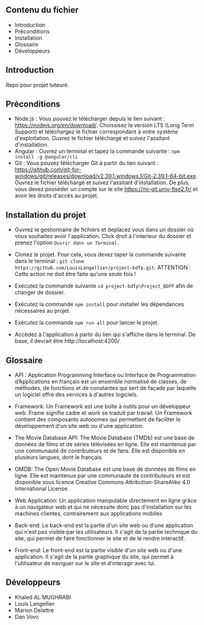 Contenu du fichier
---------------------

 * Introduction
 * Préconditions
 * Installation
 * Glossaire
 * Développeurs

Introduction
------------

Repo pour projet tuteuré.

Préconditions
------------

* Node.js : Vous pouvez le télécharger depuis le lien suivant : https://nodejs.org/en/download/. Choissisez la version LTS (Long Term Support) et téléchargez le fichier correspondant à votre système d'exploitation. Ouvrez le fichier téléchargé et suivez l'assitant d'installation.
* Angular : Ouvrez un terminal et tapez la commande suivante : `npm install -g @angular/cli`
* Git : Vous pouvez télécharger Git à partir du lien suivant : https://github.com/git-for-windows/git/releases/download/v2.39.1.windows.1/Git-2.39.1-64-bit.exe. Ouvrez le fichier téléchargé et suivez l'assitant d'installation. De plus, vous devez posséder un compte sur le site https://mi-git.univ-tlse2.fr/ et avoir les droits d'accès au projet.

Installation du projet
------------

* Ouvrez le gestionnaire de fichiers et deplacez vous dans un dossier où vous souhaitez avoir l'application. Click droit à l'interieur du dossier et prenez l'option `Ouvrir dans un Terminal`.

* Clonez le projet. Pour cela, vous devez taper la commande suivante dans le terminal : `git clone https://github.com/LouisLangellier/project-bdfp.git`. ATTENTION : Cette action ne doit être faite qu'une seule fois !

* Exécutez la commande suivante `cd project-bdfp\Project_BDFP` afin de changer de dossier.

* Exécutez la commande `npm install` pour installer les dépendances nécessaires au projet.

* Exécutez la commande `npm run all` pour lancer le projet.

* Accèdez à l'application à partir du lien qui s'affiche dans le terminal. De base, il devrait être http://localhost:4200/.


Glossaire
-------------
* API : Application Programming Interface ou Interface de Programmation d’Applications en
français est un ensemble normalisé de classes, de méthodes, de fonctions et de constantes
qui sert de façade par laquelle un logiciel offre des services à d'autres logiciels.

* Framework: Un Framework est une boîte à outils pour un développeur web. Frame signifie
cadre et work se traduit par travail. Un Framework contient des composants autonomes qui
permettent de faciliter le développement d'un site web ou d'une application.

* The Movie Database API: The Movie Database (TMDb) est une base de données de films et de séries télévisées en ligne. Elle est maintenue par une communauté de contributeurs et de fans. Elle est disponible en plusieurs langues, dont le français. 

* OMDB: The Open Movie Database est une base de données de films en ligne. Elle est
maintenue par une communauté de contributeurs et est disponible sous licence Creative
Commons Attribution-ShareAlike 4.0 International License.

* Web Application: Un application manipulable directement en ligne grâce à un navigateur web et
qui ne nécessite donc pas d'installation sur les machines clientes, contrairement aux
applications mobiles

* Back-end: Le back-end est la partie d'un site web ou d'une application qui n'est pas visible par les utilisateurs. Il s'agit de la partie technique du site, qui permet de faire fonctionner le site et de le rendre interactif.

* Front-end: Le front-end est la partie visible d'un site web ou d'une application. Il s'agit de la partie graphique du site, qui permet à l'utilisateur de naviguer sur le site et d'interagir avec lui.

Développeurs
-----------

 * Khaled AL MUGHRABI
 * Louis Langellier
 * Marion Delattre
 * Dan Vovc
